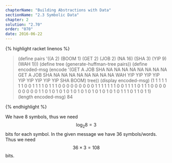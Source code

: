 ```yaml
---
chapterName: "Building Abstractions with Data"
sectionName: "2.3 Symbolic Data"
chapter: 2
solution: "2.70"
order: "070"
date: 2016-06-22
---
```


{% highlight racket linenos %}
> (define pairs '((A 2) (BOOM 1) (GET 2) (JOB 2) (NA 16) (SHA 3) (YIP 9) (WAH 1)))
>  (define tree (generate-huffman-tree pairs))
> (define encoded-msg (encode '(GET A JOB SHA NA NA NA NA NA NA NA NA GET A JOB SHA NA NA NA NA NA NA NA NA WAH YIP YIP YIP YIP YIP YIP YIP YIP YIP SHA BOOM) tree))
> (display encoded-msg)
(1 1 1 1 1 1 1 0 0 1 1 1 1 0 1 1 1 0 0 0 0 0 0 0 0 0 1 1 1 1 1 1 1 0 0 1 1 1 1 0 1 1 1 0 0 0 0 0 0 0 0 0 1 1 0 1 0 1 0 1 0 1 0 1 0 1 0 1 0 1 0 1 0 1 0 1 1 1 0 1 1 0 1 1)
> (length encoded-msg)
84
> 
{% endhighlight %}

We have 8 symbols, thus we need $$ {\log}_2 8 = 3 $$ bits for each symbol. In the given message we have 36 symbols/words. Thus we need $$ 36 \times 3 = 108 $$ bits. 